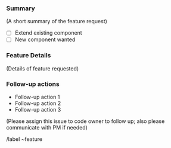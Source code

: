 <!--

Please put the short and descriptive title above.

Good pull requests are a big help to our repository.
Please check the documentation for the contributing guideline.

Before you submit a pull request, please:

* Ask first here if you are working on
  Don't waste your time to work on the issues that we might not merge / another one is working on

-->

### Summary

(A short summary of the feature request)

- [ ] Extend existing component
- [ ] New component wanted

### Feature Details

(Details of feature requested)

### Follow-up actions
* Follow-up action 1
* Follow-up action 2
* Follow-up action 3

(Please assign this issue to code owner to follow up; also please communicate with PM if needed)

/label ~feature
